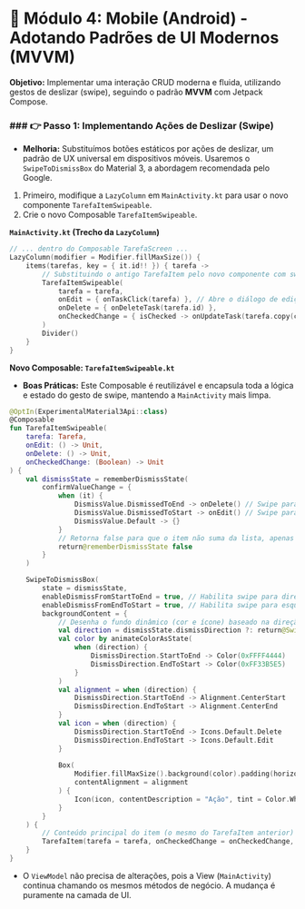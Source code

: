 # 📱 Módulo 4: Mobile (Android) - Adotando Padrões de UI Modernos (MVVM)

**Objetivo:** Implementar uma interação CRUD moderna e fluida, utilizando gestos de deslizar (swipe), seguindo o padrão **MVVM** com Jetpack Compose.

### ### 👉 Passo 1: Implementando Ações de Deslizar (Swipe)
* **Melhoria:** Substituímos botões estáticos por ações de deslizar, um padrão de UX universal em dispositivos móveis. Usaremos o `SwipeToDismissBox` do Material 3, a abordagem recomendada pelo Google.

1.  Primeiro, modifique a `LazyColumn` em `MainActivity.kt` para usar o novo componente `TarefaItemSwipeable`.
2.  Crie o novo Composable `TarefaItemSwipeable`.

**`MainActivity.kt` (Trecho da `LazyColumn`)**
```kotlin
// ... dentro do Composable TarefaScreen ...
LazyColumn(modifier = Modifier.fillMaxSize()) {
    items(tarefas, key = { it.id!! }) { tarefa ->
        // Substituindo o antigo TarefaItem pelo novo componente com swipe
        TarefaItemSwipeable( 
            tarefa = tarefa,
            onEdit = { onTaskClick(tarefa) }, // Abre o diálogo de edição
            onDelete = { onDeleteTask(tarefa.id) },
            onCheckedChange = { isChecked -> onUpdateTask(tarefa.copy(concluida = isChecked)) }
        )
        Divider()
    }
}
```

**Novo Composable: `TarefaItemSwipeable.kt`**
* **Boas Práticas:** Este Composable é reutilizável e encapsula toda a lógica e estado do gesto de swipe, mantendo a `MainActivity` mais limpa.
```kotlin
@OptIn(ExperimentalMaterial3Api::class)
@Composable
fun TarefaItemSwipeable(
    tarefa: Tarefa,
    onEdit: () -> Unit,
    onDelete: () -> Unit,
    onCheckedChange: (Boolean) -> Unit
) {
    val dismissState = rememberDismissState(
        confirmValueChange = {
            when (it) {
                DismissValue.DismissedToEnd -> onDelete() // Swipe para a direita -> Deletar
                DismissValue.DismissedToStart -> onEdit() // Swipe para a esquerda -> Editar
                DismissValue.Default -> {}
            }
            // Retorna false para que o item não suma da lista, apenas dispare a ação.
            return@rememberDismissState false 
        }
    )

    SwipeToDismissBox(
        state = dismissState,
        enableDismissFromStartToEnd = true, // Habilita swipe para direita
        enableDismissFromEndToStart = true, // Habilita swipe para esquerda
        backgroundContent = {
            // Desenha o fundo dinâmico (cor e ícone) baseado na direção do swipe
            val direction = dismissState.dismissDirection ?: return@SwipeToDismissBox
            val color by animateColorAsState(
                when (direction) {
                    DismissDirection.StartToEnd -> Color(0xFFFF4444)
                    DismissDirection.EndToStart -> Color(0xFF33B5E5)
                }
            )
            val alignment = when (direction) {
                DismissDirection.StartToEnd -> Alignment.CenterStart
                DismissDirection.EndToStart -> Alignment.CenterEnd
            }
            val icon = when (direction) {
                DismissDirection.StartToEnd -> Icons.Default.Delete
                DismissDirection.EndToStart -> Icons.Default.Edit
            }
            
            Box(
                Modifier.fillMaxSize().background(color).padding(horizontal = 20.dp),
                contentAlignment = alignment
            ) {
                Icon(icon, contentDescription = "Ação", tint = Color.White)
            }
        }
    ) {
        // Conteúdo principal do item (o mesmo do TarefaItem anterior)
        TarefaItem(tarefa = tarefa, onCheckedChange = onCheckedChange, onDeleteClick = {}, onTaskClick = {})
    }
}
```
* O `ViewModel` não precisa de alterações, pois a View (`MainActivity`) continua chamando os mesmos métodos de negócio. A mudança é puramente na camada de UI.